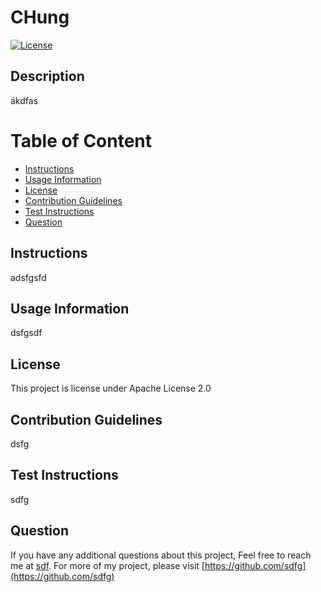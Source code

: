 
  # CHung

  [![License](https://img.shields.io/badge/License-Apache%202.0-blue.svg)](https://opensource.org/licenses/Apache-2.0)

  ## Description
  ákdfas
  
  # Table of Content
  - [Instructions](#instructions)
  - [Usage Information](#usage-information)
  - [License](#license)
  - [Contribution Guidelines](#contribution-guidelines)
  - [Test Instructions](#test-instructions)
  - [Question](#question)
  
  ## Instructions
  adsfgsfd

  ## Usage Information
  dsfgsdf

  ## License
  This project is license under Apache License 2.0

  ## Contribution Guidelines
  dsfg

  ## Test Instructions
  sdfg

  ## Question
  If you have any additional questions about this project, Feel free to reach me at [sdf](sdf).
  For more of my project, please visit [https://github.com/sdfg](https://github.com/sdfg)
  